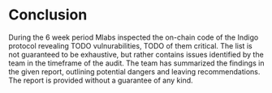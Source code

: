 # Conclusion

During the 6 week period Mlabs inspected the on-chain code of the Indigo protocol revealing TODO vulnurabilities, TODO of them critical. The list is not guaranteed to be exhaustive, but rather contains issues identified by the team in the timeframe of the audit. The team has summarized the findings in the given report, outlining potential dangers and leaving recommendations.  The report is provided without a guarantee of any kind.